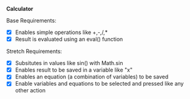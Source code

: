 **Calculator**

Base Requirements:
 - [x] Enables simple operations like +,-,/,*
 - [x] Result is evaluated using an eval() function

Stretch Requirements:
- [x] Subsitutes in values like sin() with Math.sin
- [x] Enables result to be saved in a variable like "x"
- [x] Enables an equation (a combination of variables) to be saved
- [x] Enable variables and equations to be selected and pressed like any other action
